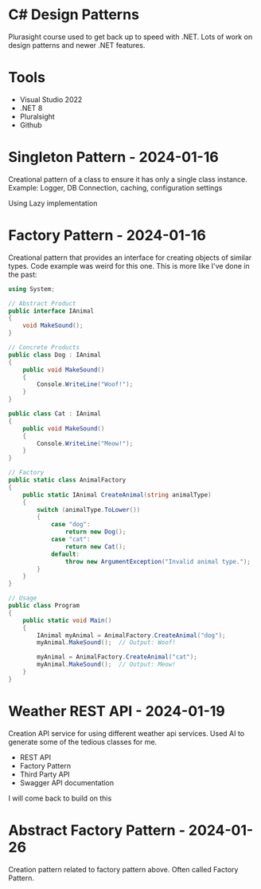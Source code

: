 # C# Design Patterns
Plurasight course used to get back up to speed with .NET.  Lots of work on design patterns and newer .NET features.


# Tools
 - Visual Studio 2022
 - .NET 8
 - Pluralsight
 - Github


# Singleton Pattern - 2024-01-16

Creational pattern of a class to ensure it has only a single class instance.  Example: Logger, DB Connection, caching, configuration settings

Using Lazy<T> implementation


# Factory Pattern - 2024-01-16

Creational pattern that provides an interface for creating objects of similar types.  Code example was weird for this one.  This is more like I've done in the past:

```csharp
using System;

// Abstract Product
public interface IAnimal
{
    void MakeSound();
}

// Concrete Products
public class Dog : IAnimal
{
    public void MakeSound()
    {
        Console.WriteLine("Woof!");
    }
}

public class Cat : IAnimal
{
    public void MakeSound()
    {
        Console.WriteLine("Meow!");
    }
}

// Factory
public static class AnimalFactory
{
    public static IAnimal CreateAnimal(string animalType)
    {
        switch (animalType.ToLower())
        {
            case "dog":
                return new Dog();
            case "cat":
                return new Cat();
            default:
                throw new ArgumentException("Invalid animal type.");
        }
    }
}

// Usage
public class Program
{
    public static void Main()
    {
        IAnimal myAnimal = AnimalFactory.CreateAnimal("dog");
        myAnimal.MakeSound();  // Output: Woof!

        myAnimal = AnimalFactory.CreateAnimal("cat");
        myAnimal.MakeSound();  // Output: Meow!
    }
}
```


# Weather REST API - 2024-01-19

Creation API service for using different weather api services. Used AI to generate some of the tedious classes for me.

 - REST API
 - Factory Pattern
 - Third Party API
 - Swagger API documentation

 I will come back to build on this
 

# Abstract Factory Pattern - 2024-01-26

Creation pattern related to factory pattern above. Often called Factory Pattern.